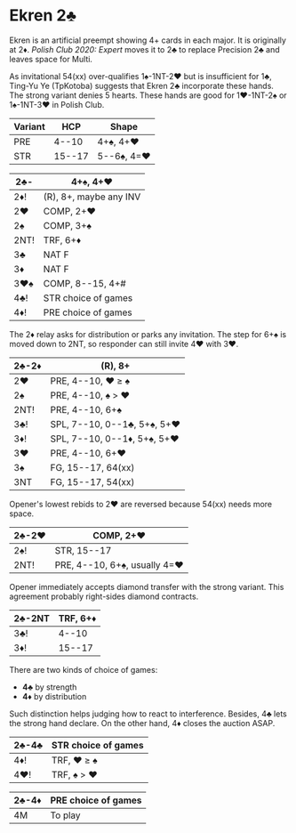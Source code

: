 # Ekren 2♣

Ekren is an artificial preempt showing 4+ cards in each major.  It is originally
at 2♦.  *Polish Club 2020: Expert* moves it to 2♣ to replace Precision 2♣ and
leaves space for Multi.

As invitational 54(xx) over-qualifies 1♠-1NT-2♥ but is insufficient for 1♣,
Ting-Yu Ye (TpKotoba) suggests that Ekren 2♣ incorporate these hands.  The
strong variant denies 5 hearts.  These hands are good for 1♥-1NT-2♠ or
1♠-1NT-3♥ in Polish Club.

| Variant | HCP    | Shape      |
|---------|--------|------------|
| PRE     | 4--10  | 4+♠, 4+♥   |
| STR     | 15--17 | 5--6♠, 4=♥ |

| 2♣-  | 4+♠, 4+♥ |
|------|----------|
| 2♦!  | (R), 8+, maybe any INV
| 2♥   | COMP, 2+♥
| 2♠   | COMP, 3+♠
| 2NT! | TRF, 6+♦
| 3♣   | NAT F
| 3♦   | NAT F
| 3♥♠  | COMP, 8--15, 4+#
| 4♣!  | STR choice of games
| 4♦!  | PRE choice of games

The 2♦ relay asks for distribution or parks any invitation.  The step for 6+♠ is
moved down to 2NT, so responder can still invite 4♥ with 3♥.

| 2♣-2♦ | (R), 8+ |
|-------|---------|
| 2♥    | PRE, 4--10, ♥ ≥ ♠
| 2♠    | PRE, 4--10, ♠ > ♥
| 2NT!  | PRE, 4--10, 6+♠
| 3♣!   | SPL, 7--10, 0--1♣, 5+♠, 5+♥
| 3♦!   | SPL, 7--10, 0--1♦, 5+♠, 5+♥
| 3♥    | PRE, 4--10, 6+♥
| 3♠    | FG, 15--17, 64(xx)
| 3NT   | FG, 15--17, 54(xx)

Opener's lowest rebids to 2♥ are reversed because 54(xx) needs more space.

| 2♣-2♥ | COMP, 2+♥ |
|-------|-----------|
| 2♠!   | STR, 15--17
| 2NT!  | PRE, 4--10, 6+♠, usually 4=♥

Opener immediately accepts diamond transfer with the strong variant.  This
agreement probably right-sides diamond contracts.

| 2♣-2NT | TRF, 6+♦ |
|--------|----------|
| 3♣!    | 4--10
| 3♦!    | 15--17

There are two kinds of choice of games:

- **4♣** by strength
- **4♦** by distribution

Such distinction helps judging how to react to interference.  Besides, 4♣ lets
the strong hand declare.  On the other hand, 4♦ closes the auction ASAP.

| 2♣-4♣ | STR choice of games |
|-------|---------------------|
| 4♦!   | TRF, ♥ ≥ ♠          |
| 4♥!   | TRF, ♠ > ♥          |

| 2♣-4♦ | PRE choice of games |
|-------|---------------------|
| 4M    | To play             |
